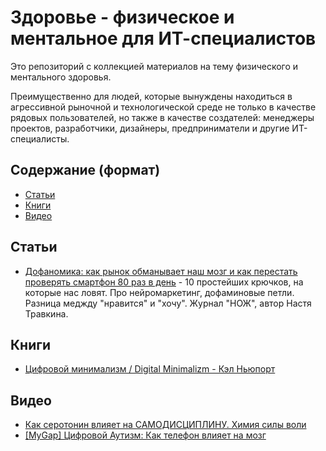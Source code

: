 # Здоровье - физическое и ментальное для ИТ-специалистов

Это репозиторий с коллекцией материалов на тему физического и ментального здоровья.

Преимущественно для людей, которые вынуждены находиться в агрессивной рыночной и технологической среде не только в качестве рядовых пользователей, но также в качестве создателей: менеджеры проектов, разработчики, дизайнеры, предприниматели и другие ИТ-специалисты.

## Содержание (формат)
- [Статьи](#статьи)
- [Книги](#книги)
- [Видео](#видео)


## Статьи
- [Дофаномика: как рынок обманывает наш мозг и как перестать проверять смартфон 80 раз в день](https://knife.media/dopamine-loop/) - 10 простейших крючков, на которые нас ловят. Про нейромаркетинг, дофаминовые петли. Разница меджду "нравится" и "хочу". Журнал "НОЖ", автор Настя Травкина.

## Книги
- [Цифровой минимализм / Digital Minimalizm - Кэл Ньюпорт](https://www.mann-ivanov-ferber.ru/books/czifrovoj-minimalizm/)

## Видео
- [Как серотонин влияет на САМОДИСЦИПЛИНУ. Химия силы воли](https://youtu.be/51gQnoVEcNg)
- [[MyGap] Цифровой Аутизм: Как телефон влияет на мозг](https://youtu.be/NE2EVZr0bDU)

